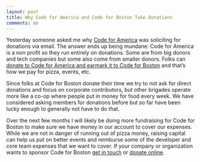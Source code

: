 ```yaml
---
layout: post
title: Why Code for America and Code for Boston Take Donations
comments: on
---
```

Yesterday someone asked me why [Code for America](https://www.codeforamerica.org) was soliciting for donations via email. The answer ends up being mundane: Code for America is a non profit so they run entirely on donations. Some are from big donors and tech companies but some also come from smaller donors. Folks can [donate to Code for America and earmark it to Code for Boston](https://www.codeforamerica.org/donate) and that’s how we pay for pizza, events, etc. 

Since folks at Code for Boston donate their time we try to not ask for direct donations and focus on corporate contributors, but other brigades operate more like a co-op where people put in money for food every week. We have considered asking members for donations before but so far have been lucky enough to generally not have to do that.

Over the next few months I will likely be doing more fundraising for Code for Boston to make sure we have money in our account to cover our expenses. While we are not in danger of running out of pizza money, raising capital can help us put on better events and reimburse some of the developer and core team expenses that we want to cover. If your company or organization wants to sponsor Code for Boston [get in touch](mailto:mattz@codeforboston.org) or [donate online](https://secure.codeforamerica.org/page/contribute/default?brigade=Code%20For%20Boston).